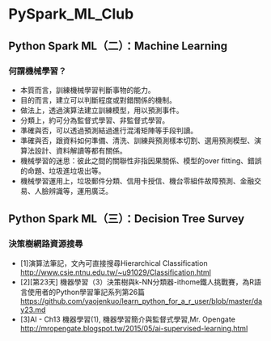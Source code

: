 # PySpark_ML_Club

## Python Spark ML（二）：Machine Learning

### 何謂機械學習？
- 本質而言，訓練機械學習判斷事物的能力。
- 目的而言，建立可以判斷程度或對錯關係的機制。
- 做法上，透過演算法建立訓練模型，用以預測事件。
- 分類上，約可分為監督式學習、非監督式學習。
- 準確與否，可以透過預測結過進行混淆矩陣等手段判讀。
- 準確與否，跟資料如何準備、清洗、訓練與預測樣本切割、選用預測模型、演算法設計、資料解讀等都有關係。
- 機械學習的迷思：彼此之間的關聯性非指因果關係、模型的over fitting、錯誤的命題、垃圾進垃圾出等。
- 機械學習運用上，垃圾郵件分類、信用卡授信、機台零組件故障預測、金融交易、人臉辨識等，運用廣泛。


## Python Spark ML（三）：Decision Tree Survey

### 決策樹網路資源搜尋
- [1]演算法筆記，文內可直接搜尋Hierarchical Classification http://www.csie.ntnu.edu.tw/~u91029/Classification.html
- [2][第23天] 機器學習（3）決策樹與k-NN分類器-ithome鐵人挑戰賽，為R語言使用者的Python學習筆記系列第26篇 https://github.com/yaojenkuo/learn_python_for_a_r_user/blob/master/day23.md
- [3]AI - Ch13 機器學習(1), 機器學習簡介與監督式學習,Mr. Opengate http://mropengate.blogspot.tw/2015/05/ai-supervised-learning.html
